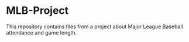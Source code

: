 # MLB-Project
This repository contains files from a project about Major League Baseball attendance and game length. 
